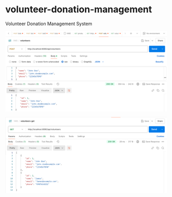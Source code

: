# volunteer-donation-management
Volunteer Donation Management System

![plot](./POST-request.png)

![plot](./GET-request.png)
